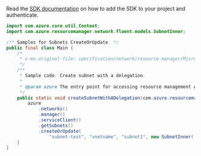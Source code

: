 Read the [SDK documentation](https://github.com/Azure/azure-sdk-for-java/blob/azure-resourcemanager_2.12.0/sdk/resourcemanager/azure-resourcemanager/README.md) on how to add the SDK to your project and authenticate.

```java
import com.azure.core.util.Context;
import com.azure.resourcemanager.network.fluent.models.SubnetInner;

/** Samples for Subnets CreateOrUpdate. */
public final class Main {
    /*
     * x-ms-original-file: specification/network/resource-manager/Microsoft.Network/stable/2021-05-01/examples/SubnetCreateWithDelegation.json
     */
    /**
     * Sample code: Create subnet with a delegation.
     *
     * @param azure The entry point for accessing resource management APIs in Azure.
     */
    public static void createSubnetWithADelegation(com.azure.resourcemanager.AzureResourceManager azure) {
        azure
            .networks()
            .manager()
            .serviceClient()
            .getSubnets()
            .createOrUpdate(
                "subnet-test", "vnetname", "subnet1", new SubnetInner().withAddressPrefix("10.0.0.0/16"), Context.NONE);
    }
}
```
